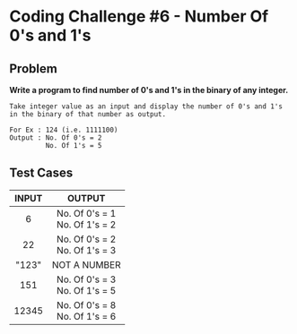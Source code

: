 # Coding Challenge #6 - Number Of 0's and 1's

## Problem

**Write a program to find number of 0's and 1's in the binary of any integer.**

```
Take integer value as an input and display the number of 0's and 1's in the binary of that number as output.

For Ex : 124 (i.e. 1111100)
Output : No. Of 0's = 2
		 No. Of 1's = 5

```

## Test Cases


| INPUT |              OUTPUT              |
|:-----:|:--------------------------------:|
|   6   | No. Of 0's = 1<br>No. Of 1's = 2 |
|   22  | No. Of 0's = 2<br>No. Of 1's = 3 |
| "123" |           NOT A NUMBER           |
|  151  | No. Of 0's = 3<br>No. Of 1's = 5 |
| 12345 | No. Of 0's = 8<br>No. Of 1's = 6 |


